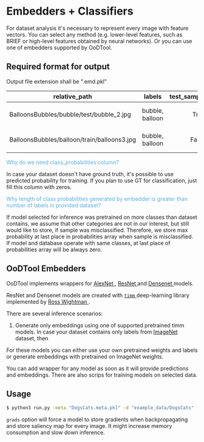 # Embedders + Classifiers

For dataset analysis it's necessary to represent every image with feature vectors.
You can select any method (e.g. lower-level features, such as BRIEF or high-level features obtained by neural networks).
Or you can use one of embedders supported by OoDTool.

## Required format for output

Output file extension shall be ".emd.pkl"


| relative_path                               |          labels          | test_sample |   label |       embedding |                  class_probabilities |
|---------------------------------------------|:------------------------:|------------:|--------:|----------------:|-------------------------------------:|
| BalloonsBubbles/bubble/test/bubble_2.jpg    |     bubble, balloon      |        True |  bubble |   1D np.ndarray | np.ndarray of shape(len(labels) + 1) |
| BalloonsBubbles/balloon/train/balloons3.jpg |     bubble, balloon      |       False | balloon |   1D np.ndarray | np.ndarray of shape(len(labels) + 1) |


<span style="color:#59afe1"> Why do we need class_probabilities column? </span>

In case your dataset doesn't have ground truth, it's possible to use predicted probability for training.
If you plan to use GT for classification, just fill this column with zeros.

<span style="color:#59afe1"> Why length of class probabilities generated by embedder is greater than number of labels in provided dataset? </span>

If model selected for inference was pretrained on more classes than dataset contains, we assume that other categories are not in
our interest, but still would like to store, if sample was misclassified. Therefore, we store max probability at last place in probabilities array
when sample is misclassified. 
If model and database operate with same classes, at last place of probabilities array will be always zero.

## OoDTool Embedders

OoDTool implements wrappers for <a href="https://github.com/pytorch/vision/blob/main/torchvision/models/alexnet.py"> AlexNet </a>,
<a href="https://github.com/huggingface/pytorch-image-models/blob/main/timm/models/resnet.py"> ResNet </a> and 
<a href="https://github.com/huggingface/pytorch-image-models/blob/main/timm/models/densenet.py"> Densenet </a> models.

ResNet and Densenet models are created with <a href="https://timm.fast.ai/"> `timm` </a> deep-learning library implemented by <a href="https://github.com/rwightman"> Ross Wightman </a>.

There are several inference scenarios:
1. Generate only embeddings using one of supported pretrained timm models.
In case your dataset contains only labels from <a href="https://gist.github.com/yrevar/942d3a0ac09ec9e5eb3a"> ImageNet </a>  
dataset, then 

For these models you can either use your own pretrained weights and labels or generate embeddings with pretrained on ImageNet weights.

You can add wrapper for any model as soon as it will provide predictions and embeddings.
There are also scrips for training models on selected data.

## Usage 

```bash
$ python3 run.py -meta "DogsCats.meta.pkl" -d "example_data/DogsCats" --grads
``` 

``grads`` option will force a model to store gradients when backpropagating and store saliency map for every image.
It might increase memory consumption and slow down inference. 

